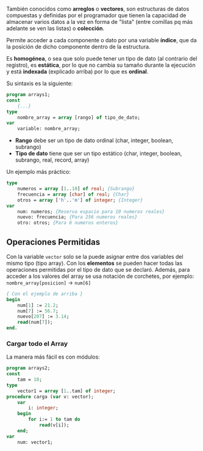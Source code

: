 También conocidos como **arreglos** o **vectores**, son estructuras de datos compuestas y definidas por el programador que tienen la capacidad de almacenar varios datos a la vez en forma de "lista" (entre comillas pq más adelante se ven las listas) o **colección**.

Permite acceder a cada componente o dato por una variable **índice**, que da la posición de dicho componente dentro de la estructura.

Es **homogénea**, o sea que solo puede tener un tipo de dato (al contrario del registro), es **estática**, por lo que no cambia su tamaño durante la ejecución y está **indexada** (explicado arriba) por lo que es **ordinal**.

Su sintaxis es la siguiente:

```pascal
program arrays1;
const
	{...}
type
	nombre_array = array [rango] of tipo_de_dato;
var
	variable: nombre_array;
```

- **Rango** debe ser un tipo de dato ordinal (char, integer, boolean, subrango)
- **Tipo de dato** tiene que ser un tipo estático (char, integer, boolean, subrango, real, record, array)

Un ejemplo más práctico:

```pascal
type
	numeros = array [1..10] of real; {Subrango}
	frecuencia = array [char] of real; {Char}
	otros = array ['h'..'m'] of integer; {Integer}
var
	num: numeros; {Reserva espacio para 10 numeros reales}
	nuevo: frecuencia; {Para 256 numeros reales}
	otro: otros; {Para 6 numeros enteros}
```
## Operaciones Permitidas
Con la variable `vector` solo se la puede asignar entre dos variables del mismo tipo (tipo array).
Con los **elementos** se pueden hacer todas las operaciones permitidas por el tipo de dato que se declaró. Además, para acceder a los valores del array se usa notación de corchetes, por ejemplo: `nombre_array[posicion]` -> `num[6]`

```pascal
{ Con el ejemplo de arriba }
begin
	num[1] := 21.2;
	num[7] := 56.7;
	nuevo[207] := 3.14;
	read(num[7]);
end.
```

### Cargar todo el Array
La manera más fácil es con módulos:

```pascal
program arrays2;
const
	tam = 10;
type
	vector1 = array [1..tam] of integer;
procedure carga (var v: vector);
	var
		i: integer;
	begin
		for i:= 1 to tam do
			read(v[i]);
	end;
var
	num: vector1;
```